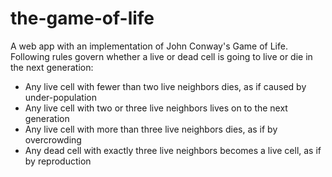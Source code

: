 # the-game-of-life
A web app with an implementation of John Conway's Game of Life.
Following rules govern whether a live or dead cell is going to live or die in the next generation:
- Any live cell with fewer than two live neighbors dies, as if caused by under-population
- Any live cell with two or three live neighbors lives on to the next generation
- Any live cell with more than three live neighbors dies, as if by overcrowding
- Any dead cell with exactly three live neighbors becomes a live cell, as if by reproduction

